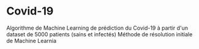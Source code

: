 # Covid-19
Algorithme de Machine Learning de prédiction du Covid-19 à partir d'un dataset de 5000 patients (sains et infectés)
Méthode de résolution initiale de Machine Learnia
